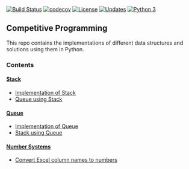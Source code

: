 [![Build Status](https://travis-ci.org/riyasyash/CompetitiveProgramming.svg?branch=master)](https://travis-ci.org/riyasyash/CompetitiveProgramming)
[![codecov](https://codecov.io/gh/riyasyash/CompetitiveProgramming/branch/master/graph/badge.svg)](https://codecov.io/gh/riyasyash/CompetitiveProgramming)
[![License](https://img.shields.io/badge/License-Apache%202.0-blue.svg)](https://opensource.org/licenses/Apache-2.0)
[![Updates](https://pyup.io/repos/github/riyasyash/CompetitiveProgramming/shield.svg)](https://pyup.io/repos/github/riyasyash/CompetitiveProgramming/)
[![Python 3](https://pyup.io/repos/github/riyasyash/CompetitiveProgramming/python-3-shield.svg)](https://pyup.io/repos/github/riyasyash/CompetitiveProgramming/)

## Competitive Programming
This repo contains the implementations of different data structures and solutions using them in Python.

### Contents

#### [Stack](Stack)
* [Implementation of Stack](Stack/Stack.py)
* [Queue using Stack](Stack/Queue_with_stack.py)

#### [Queue](Queue)
* [Implementation of Queue](Queue/Queue.py)
* [Stack using Queue](Queue/stack_with_queue.py)

#### [Number Systems](NumberSystems)
* [Convert Excel column names to numbers](NumberSystems/ExcelConverter.py)
